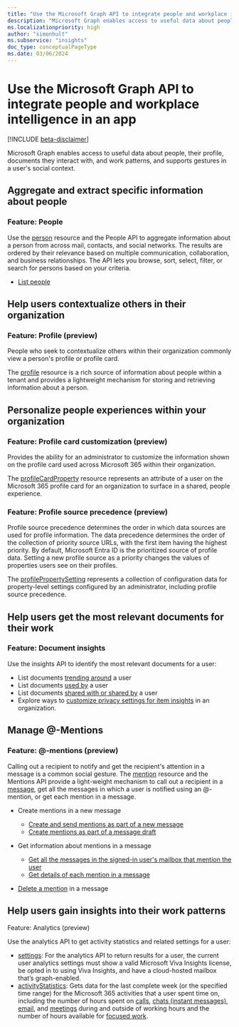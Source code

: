```yaml
---
title: "Use the Microsoft Graph API to integrate people and workplace intelligence in an app"
description: "Microsoft Graph enables access to useful data about people, their profile, documents they interact with, and work patterns, and supports gestures in a user's social context."
ms.localizationpriority: high
author: "simonhult"
ms.subservice: "insights"
doc_type: conceptualPageType
ms.date: 03/06/2024
---
```


# Use the Microsoft Graph API to integrate people and workplace intelligence in an app

[!INCLUDE [beta-disclaimer](../../includes/beta-disclaimer.md)]

Microsoft Graph enables access to useful data about people, their profile, documents they interact with, and work patterns, and supports gestures in a user's social context.

## Aggregate and extract specific information about people

### Feature: People

Use the [person](../resources/person.md) resource and the People API to aggregate information
about a person from across mail, contacts, and social networks. The results are ordered by their
relevance based on multiple communication, collaboration, and business relationships. The API
lets you browse, sort, select, filter, or search for persons based on your criteria.

- [List people](../api/user-list-people.md)

## Help users contextualize others in their organization

### Feature: Profile (preview)

People who seek to contextualize others within their organization commonly view a person's profile or profile card.

The [profile](../resources/profile.md) resource is a rich source of information about people within a tenant and provides a lightweight mechanism for storing and retrieving information about a person.

## Personalize people experiences within your organization

### Feature: Profile card customization (preview)

Provides the ability for an administrator to customize the information shown on the profile card used across Microsoft 365 within their organization.

The [profileCardProperty](../resources/profilecardproperty.md) resource represents an attribute of a user on the Microsoft 365 profile card for an organization to surface in a shared, people experience.

### Feature: Profile source precedence (preview)

Profile source precedence determines the order in which data sources are used for profile information. The data precedence determines the order of the collection of priority source URLs, with the first item having the highest priority. By default, Microsoft Entra ID is the prioritized source of profile data. Setting a new profile source as a priority changes the values of properties users see on their profiles.

The [profilePropertySetting](../resources/profilepropertysetting.md) represents a collection of configuration data for property-level settings configured by an administrator, including profile source precedence.

## Help users get the most relevant documents for their work

### Feature: Document insights

Use the insights API to identify the most relevant documents for a user:

- List documents [trending around](../api/insights-list-trending.md) a user
- List documents [used by](../api/insights-list-used.md) a user
- List documents [shared with or shared by](../api/insights-list-shared.md) a user
- Explore ways to [customize privacy settings for item insights](/graph/insights-customize-item-insights-privacy) in an organization.

## Manage @-Mentions

### Feature: @-mentions (preview)

Calling out a recipient to notify and get the recipient's attention in a message is a common social gesture.
The [mention](../resources/mention.md) resource and the Mentions API provide a light-weight mechanism to call out
a recipient in a [message](../resources/message.md), get all the messages in which a user is notified using an @-mention,
or get each mention in a message.

<!--
Include the next sentence when supporting events.

**Mention** is also supported by [Event](../resources/event.md).

-->

- Create mentions in a new message

  - [Create and send mentions as part of a new message](../api/user-sendmail.md#request-2)
  - [Create mentions as part of a message draft](../api/user-post-messages.md#request-2)

- Get information about mentions in a message

  - [Get all the messages in the signed-in user's mailbox that mention the user](../api/user-list-messages.md#request-2)
  - [Get details of each mention in a message](../api/message-get.md#request-2)

- [Delete a mention](../api/message-delete.md#request-2) in a message


## Help users gain insights into their work patterns

Feature: Analytics (preview)

Use the analytics API to get activity statistics and related settings for a user:

- [settings](../resources/settings.md): For the analytics API to return results for a user, the current user analytics settings must show a valid Microsoft Viva Insights license, be opted in to using Viva Insights, and have a cloud-hosted mailbox that’s graph-enabled.
- [activityStatistics](../resources/activitystatistics.md): Gets data for the last complete week (or the specified time range) for the Microsoft 365 activities that a user spent time on, including the number of hours spent on [calls](callactivitystatistics.md), [chats (instant messages)](chatactivitystatistics.md), [email](emailactivitystatistics.md), and [meetings](meetingactivitystatistics.md) during and outside of working hours and the number of hours available for [focused work](focusactivitystatistics.md).

